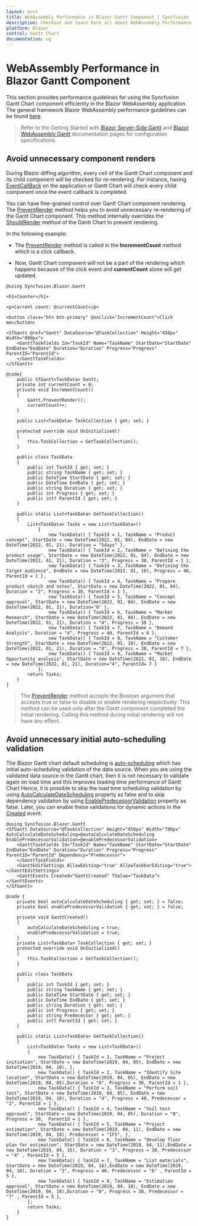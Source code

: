 ```yaml
---
layout: post
title: WebAssembly Performance in Blazor Gantt Component | Syncfusion
description: Checkout and learn here all about WebAssembly Performance in Syncfusion Blazor Gantt component and more.
platform: Blazor
control: Gantt Chart
documentation: ug
---
```


# WebAssembly Performance in Blazor Gantt Component

This section provides performance guidelines for using the Syncfusion Gantt Chart component efficiently in the Blazor WebAssembly application. The general framework Blazor WebAssembly performance guidelines can be found [here](https://docs.microsoft.com/en-us/aspnet/core/blazor/webassembly-performance-best-practices).

> Refer to the Getting Started with [Blazor Server-Side Gantt](https://blazor.syncfusion.com/documentation/getting-started/blazor-server-side-visual-studio) and [Blazor WebAssembly Gantt](https://blazor.syncfusion.com/documentation/gantt-chart/how-to/blazor-webassembly-gantt-using-visual-studio/) documentation pages for configuration specifications.

## Avoid unnecessary component renders

During Blazor diffing algorithm, every cell of the Gantt Chart component and its child component will be checked for re-rendering. For instance, having [EventCallBack](https://docs.microsoft.com/en-us/dotnet/api/microsoft.aspnetcore.components.eventcallback?view=aspnetcore-6.0) on the application or Gantt Chart will check every child component once the event callback is completed.

You can have fine-grained control over Gantt Chart component rendering. The [PreventRender](https://help.syncfusion.com/cr/blazor/Syncfusion.Blazor.Gantt.SfGantt-1.html#Syncfusion_Blazor_Gantt_SfGantt_1_PreventRender_System_Boolean_) method helps you to avoid unnecessary re-rendering of the Gantt Chart component. This method internally overrides the [ShouldRender](https://docs.microsoft.com/en-us/dotnet/api/microsoft.aspnetcore.components.componentbase.shouldrender?view=aspnetcore-6.0) method of the Gantt Chart to prevent rendering.

In the following example:

* The [PreventRender](https://help.syncfusion.com/cr/blazor/Syncfusion.Blazor.Gantt.SfGantt-1.html#Syncfusion_Blazor_Gantt_SfGantt_1_PreventRender_System_Boolean_) method is called in the **IncrementCount** method which is a click callback.

* Now, Gantt Chart component will not be a part of the rendering which happens because of the click event and **currentCount** alone will get updated.

```cshtml
@using Syncfusion.Blazor.Gantt

<h1>Counter</h1>

<p>Current count: @currentCount</p>

<button class="btn btn-primary" @onclick="IncrementCount">Click me</button>

<SfGantt @ref="Gantt" DataSource="@TaskCollection" Height="450px" Width="800px">
    <GanttTaskFields Id="TaskId" Name="TaskName" StartDate="StartDate" EndDate="EndDate" Duration="Duration" Progress="Progress" ParentID="ParentId">
    </GanttTaskFields>
</SfGantt>

@code{
    public SfGantt<TaskData> Gantt;
    private int currentCount = 0;
    private void IncrementCount()
    {
        Gantt.PreventRender();
        currentCount++;
    }

    public List<TaskData> TaskCollection { get; set; }

    protected override void OnInitialized()
    {
        this.TaskCollection = GetTaskCollection();
    }

    public class TaskData
    {
        public int TaskId { get; set; }
        public string TaskName { get; set; }
        public DateTime StartDate { get; set; }
        public DateTime EndDate { get; set; }
        public string Duration { get; set; }
        public int Progress { get; set; }
        public int? ParentId { get; set; }
    }
    
    public static List<TaskData> GetTaskCollection()
    {
        List<TaskData> Tasks = new List<TaskData>()
            {
                new TaskData() { TaskId = 1, TaskName = "Product concept", StartDate = new DateTime(2022, 01, 04), EndDate = new DateTime(2022, 01, 21), Duration = "5days" },
                new TaskData() { TaskId = 2, TaskName = "Defining the product usage", StartDate = new DateTime(2022, 01, 04), EndDate = new DateTime(2022, 01, 21), Duration = "3", Progress = 30, ParentId = 1 },
                new TaskData() { TaskId = 3, TaskName = "Defining the Target audience", EndDate = new DateTime(2022, 01, 10), Progress = 40, ParentId = 1 },
                new TaskData() { TaskId = 4, TaskName = "Prepare product sketch and notes", StartDate = new DateTime(2022, 01, 04), Duration = "2", Progress = 30, ParentId = 1 },
                new TaskData() { TaskId = 5, TaskName = "Concept approval", StartDate = new DateTime(2022, 01, 04), EndDate = new DateTime(2022, 01, 21), Duration="0" },
                new TaskData() { TaskId = 6, TaskName = "Market Research", StartDate = new DateTime(2022, 01, 04), EndDate = new DateTime(2022, 01, 21), Duration = "4", Progress = 30 },
                new TaskData() { TaskId = 7, TaskName = "Demand Analysis", Duration = "4", Progress = 40, ParentId = 6 },
                new TaskData() { TaskId = 8, TaskName = "Customer Strength", StartDate = new DateTime(2022, 01, 10), EndDate = new DateTime(2022, 01, 21), Duration = "4", Progress = 30, ParentId = 7 },
                new TaskData() { TaskId = 9, TaskName = "Market Opportunity analysis", StartDate = new DateTime(2022, 01, 10), EndDate = new DateTime(2022, 01, 21), Duration="4", ParentId= 7 }
            };
        return Tasks;
    }
}
```
> The [PreventRender](https://help.syncfusion.com/cr/blazor/Syncfusion.Blazor.Gantt.SfGantt-1.html#Syncfusion_Blazor_Gantt_SfGantt_1_PreventRender_System_Boolean_) method accepts the Boolean argument that accepts true or false to disable or enable rendering respectively.
This method can be used only after the Gantt component completed the initial rendering. Calling this method during initial rendering will not have any effect.

## Avoid unnecessary initial auto-scheduling validation

The Blazor Gantt chart default scheduling is [auto-scheduling](https://blazor.syncfusion.com/documentation/gantt-chart/scheduling-tasks#automatically-scheduled-tasks) which has initial auto-scheduling validation of the data source. When you are using the validated data source in the Gantt chart, then it is not necessary to validate again on load time and this improves loading time performance of Gantt Chart Hence, it is possible to skip the load time scheduling validation by using  [AutoCalculateDateScheduling](https://help.syncfusion.com/cr/blazor/Syncfusion.Blazor.Gantt.SfGantt-1.html#Syncfusion_Blazor_Gantt_SfGantt_1_AutoCalculateDateScheduling) property as false and to skip dependency validation by using [EnablePredecessorValidation](https://help.syncfusion.com/cr/blazor/Syncfusion.Blazor.Gantt.SfGantt-1.html#Syncfusion_Blazor_Gantt_SfGantt_1_EnablePredecessorValidation) property as false. Later, you can enable these validations for dynamic actions in the [Created](https://help.syncfusion.com/cr/blazor/Syncfusion.Blazor.Gantt.GanttEvents-1.html#Syncfusion_Blazor_Gantt_GanttEvents_1_Created) event.

```cshtml
@using Syncfusion.Blazor.Gantt
<SfGantt DataSource="@TaskCollection" Height="450px" Width="700px" AutoCalculateDateScheduling=@autoCalculateDateScheduling EnablePredecessorValidation=@enablePredecessorValidation>
    <GanttTaskFields Id="TaskId" Name="TaskName" StartDate="StartDate" EndDate="EndDate" Duration="Duration" Progress="Progress" ParentID="ParentId" Dependency="Predecessor">
    </GanttTaskFields>
    <GanttEditSettings AllowEditing="true" AllowTaskbarEditing="true"></GanttEditSettings>
    <GanttEvents Created="GanttCreated" TValue="TaskData"></GanttEvents>
</SfGantt>

@code {
    private bool autoCalculateDateScheduling { get; set; } = false;
    private bool enablePredecessorValidation { get; set; } = false;

    private void GanttCreated()
    {
        autoCalculateDateScheduling = true;
        enablePredecessorValidation = true;
    }
    private List<TaskData> TaskCollection { get; set; }
    protected override void OnInitialized()
    {
        this.TaskCollection = GetTaskCollection();
    }

    public class TaskData
    {
        public int TaskId { get; set; }
        public string TaskName { get; set; }
        public DateTime StartDate { get; set; }
        public DateTime EndDate { get; set; }
        public string Duration { get; set; }
        public int Progress { get; set; }
        public string Predecessor { get; set; }
        public int? ParentId { get; set; }
    }

    public static List<TaskData> GetTaskCollection()
    {
        List<TaskData> Tasks = new List<TaskData>()
        {
            new TaskData() { TaskId = 1, TaskName = "Project initiation", StartDate = new DateTime(2019, 04, 05), EndDate = new DateTime(2019, 04, 10), },
            new TaskData() { TaskId = 2, TaskName = "Identify Site location", StartDate = new DateTime(2019, 04, 05), EndDate = new DateTime(2019, 04, 05),Duration = "0", Progress = 30, ParentId = 1 },
            new TaskData() { TaskId = 3, TaskName = "Perform soil test", StartDate = new DateTime(2019, 04, 05), EndDate = new DateTime(2019, 04, 10), Duration = "4", Progress = 40, Predecessor = "2", ParentId = 1 },
            new TaskData() { TaskId = 4, TaskName = "Soil test approval", StartDate = new DateTime(2019, 04, 05), Duration = "0", Progress = 30,  ParentId = 1 },
            new TaskData() { TaskId = 5, TaskName = "Project estimation", StartDate = new DateTime(2019, 04, 11), EndDate = new DateTime(2019, 04, 18), Predecessor = "1FS", },
            new TaskData() { TaskId = 6, TaskName = "Develop floor plan for estimation", StartDate = new DateTime(2019, 04, 11),EndDate = new DateTime(2019, 04, 15), Duration = "3", Progress = 30, Predecessor = "4" , ParentId = 5 },
            new TaskData() { TaskId = 7, TaskName = "List materials", StartDate = new DateTime(2019, 04, 16),EndDate = new DateTime(2019, 04, 18), Duration = "3", Progress = 40, Predecessor = "6" , ParentId = 5 },
            new TaskData() { TaskId = 8, TaskName = "Estimation approval", StartDate = new DateTime(2019, 04, 18), EndDate = new DateTime(2019, 04, 18),Duration = "0", Progress = 30, Predecessor = "7" , ParentId = 5 },
        };
        return Tasks;
    }
}
```

